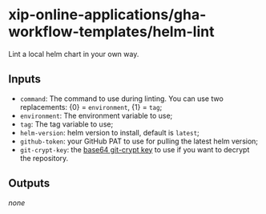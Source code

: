 # xip-online-applications/gha-workflow-templates/helm-lint
Lint a local helm chart in your own way.

## Inputs
* `command`: The command to use during linting. You can use two replacements: {0} = `environment`, {1} = `tag`;
* `environment`: The environment variable to use;
* `tag`: The tag variable to use;
* `helm-version`: helm version to install, default is `latest`;
* `github-token`: your GitHub PAT to use for pulling the latest helm version;
* `git-crypt-key`: the [base64 git-crypt key](../git-crypt-unlock) to use if you want to decrypt the repository.

## Outputs
_none_
